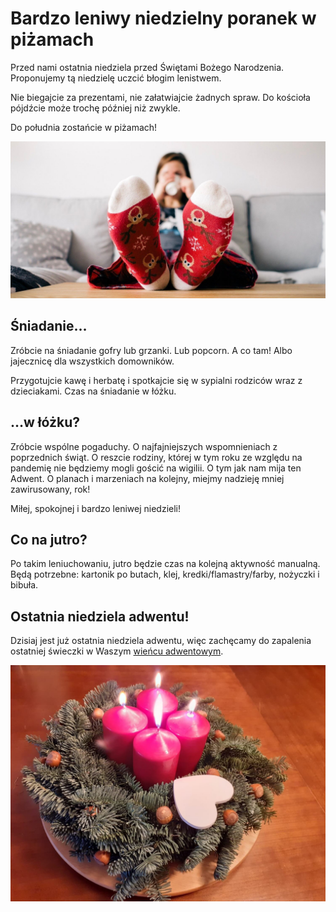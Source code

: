# Bardzo leniwy niedzielny poranek w piżamach

Przed nami ostatnia niedziela przed Świętami Bożego Narodzenia. Proponujemy tą niedzielę uczcić błogim lenistwem.

Nie biegajcie za prezentami, nie załatwiajcie żadnych spraw. Do kościoła pójdźcie może trochę później niż zwykle.

Do południa zostańcie w piżamach!

![Zdjęcie](/img/2020-12-20.jpg)

## Śniadanie…

Zróbcie na śniadanie gofry lub grzanki. Lub popcorn. A co tam! Albo jajecznicę dla wszystkich domowników.

Przygotujcie kawę i herbatę i spotkajcie się w sypialni rodziców wraz z dzieciakami. Czas na śniadanie w łóżku.

## …w łóżku?

Zróbcie wspólne pogaduchy. O najfajniejszych wspomnieniach z poprzednich świąt. O reszcie rodziny, której w tym roku ze względu na pandemię nie będziemy mogli gościć na wigilii. O tym jak nam mija ten Adwent. O planach i marzeniach na kolejny, miejmy nadzieję mniej zawirusowany, rok!

Miłej, spokojnej i bardzo leniwej niedzieli!

## Co na jutro?

Po takim leniuchowaniu, jutro będzie czas na kolejną aktywność manualną. Będą potrzebne: kartonik po butach, klej, kredki/flamastry/farby, nożyczki i bibuła.

## Ostatnia niedziela adwentu!

Dzisiaj jest już ostatnia niedziela adwentu, więc zachęcamy do zapalenia ostatniej świeczki w Waszym [wieńcu adwentowym](/wieniec/).

![Wieniec](/img/adwent-4.jpg)